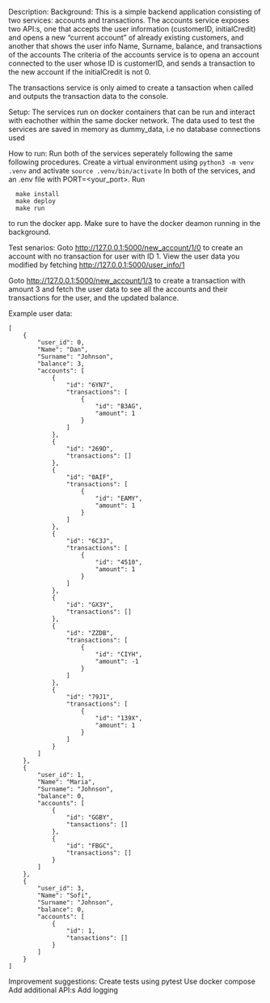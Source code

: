 
Description: 
Background:
  This is a simple backend application consisting of two services: accounts and transactions. 
  The accounts service exposes two API:s, one that accepts the user information (customerID, initialCredit)
  and opens a new “current account” of already existing customers, and another that shows the user info Name, Surname, balance,
  and transactions of the accounts
  The criteria of the accounts service is to opena an account connected to the user whose ID is customerID, and sends a transaction to
  the new account if the initialCredit is not 0.
  
  The transactions service is only aimed to create a tansaction when called and outputs the transaction data to the console.

Setup:
  The services run on docker containers that can be run and interact with eachother within the same docker network. 
  The data used to test the services are saved in memory as dummy_data, i.e no database connections used
  

How to run: 
  Run both of the services seperately following the same following procedures. 
  Create a virtual environment using ```python3 -m venv .venv``` and activate ```source .venv/bin/activate```
  In both of the services, and an .env file with PORT=<your_port>.
  Run 
  ```
    make install
    make deploy
    make run
  ```
  to run the docker app. Make sure to have the docker deamon running in the background.

Test senarios:
  Goto http://127.0.0.1:5000/new_account/1/0 to create an account with no transaction for user with ID 1.
  View the user data you modified by fetching http://127.0.0.1:5000/user_info/1

  Goto http://127.0.0.1:5000/new_account/1/3 to create a transaction with amount 3 and fetch the user data 
  to see all the accounts and their transactions for the user, and the updated balance.

Example user data:
```
[
    {
        "user_id": 0,
        "Name": "Dan",
        "Surname": "Johnson",
        "balance": 3,
        "accounts": [
            {
                "id": "6YN7",
                "transactions": [
                    {
                        "id": "B3AG",
                        "amount": 1
                    }
                ]
            },
            {
                "id": "269D",
                "transactions": []
            },
            {
                "id": "0AIF",
                "transactions": [
                    {
                        "id": "EAMY",
                        "amount": 1
                    }
                ]
            },
            {
                "id": "6C3J",
                "transactions": [
                    {
                        "id": "4510",
                        "amount": 1
                    }
                ]
            },
            {
                "id": "GX3Y",
                "transactions": []
            },
            {
                "id": "ZZDB",
                "transactions": [
                    {
                        "id": "CIYH",
                        "amount": -1
                    }
                ]
            },
            {
                "id": "79J1",
                "transactions": [
                    {
                        "id": "139X",
                        "amount": 1
                    }
                ]
            }
        ]
    },
    {
        "user_id": 1,
        "Name": "Maria",
        "Surname": "Johnson",
        "balance": 0,
        "accounts": [
            {
                "id": "GGBY",
                "tansactions": []
            },
            {
                "id": "FBGC",
                "transactions": []
            }
        ]
    },
    {
        "user_id": 3,
        "Name": "Sofi",
        "Surname": "Johnson",
        "balance": 0,
        "accounts": [
            {
                "id": 1,
                "tansactions": []
            }
        ]
    }
]
```

Improvement suggestions:
  Create tests using pytest
  Use docker compose
  Add additional API:s
  Add logging  
